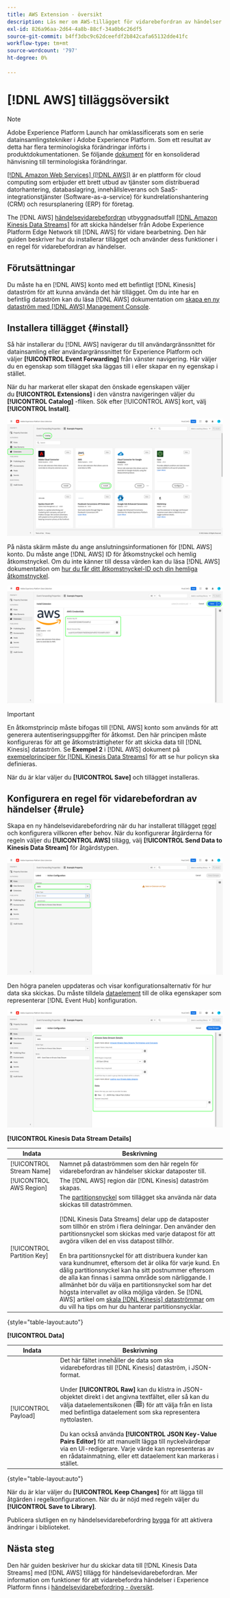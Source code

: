 ```yaml
---
title: AWS Extension - översikt
description: Läs mer om AWS-tillägget för vidarebefordran av händelser i Adobe Experience Platform.
exl-id: 826a96aa-2d64-4a8b-88cf-34a0b6c26df5
source-git-commit: b4ff3dbc9c62dceefdf2b842cafa65132dde41fc
workflow-type: tm+mt
source-wordcount: '797'
ht-degree: 0%

---
```


# [!DNL AWS] tilläggsöversikt

>[!NOTE]
>
>Adobe Experience Platform Launch har omklassificerats som en serie datainsamlingstekniker i Adobe Experience Platform. Som ett resultat av detta har flera terminologiska förändringar införts i produktdokumentationen. Se följande [dokument](../../../term-updates.md) för en konsoliderad hänvisning till terminologiska förändringar.

[[!DNL Amazon Web Services] ([!DNL AWS])](https://aws.amazon.com/) är en plattform för cloud computing som erbjuder ett brett utbud av tjänster som distribuerad datorhantering, databaslagring, innehållsleverans och SaaS-integrationstjänster (Software-as-a-service) för kundrelationshantering (CRM) och resursplanering (ERP) för företag.

The [!DNL AWS] [händelsevidarebefordran](../../../ui/event-forwarding/overview.md) utbyggnadsutfall [[!DNL Amazon Kinesis Data Streams]](https://docs.aws.amazon.com/streams/latest/dev/introduction.html) för att skicka händelser från Adobe Experience Platform Edge Network till [!DNL AWS] för vidare bearbetning. Den här guiden beskriver hur du installerar tillägget och använder dess funktioner i en regel för vidarebefordran av händelser.

## Förutsättningar

Du måste ha en [!DNL AWS] konto med ett befintligt [!DNL Kinesis] dataström för att kunna använda det här tillägget. Om du inte har en befintlig dataström kan du läsa [!DNL AWS] dokumentation om [skapa en ny dataström med [!DNL AWS] Management Console](https://docs.aws.amazon.com/streams/latest/dev/how-do-i-create-a-stream.html).

## Installera tillägget {#install}

Så här installerar du [!DNL AWS] navigerar du till användargränssnittet för datainsamling eller användargränssnittet för Experience Platform och väljer **[!UICONTROL Event Forwarding]** från vänster navigering. Här väljer du en egenskap som tillägget ska läggas till i eller skapar en ny egenskap i stället.

När du har markerat eller skapat den önskade egenskapen väljer du **[!UICONTROL Extensions]** i den vänstra navigeringen väljer du **[!UICONTROL Catalog]** -fliken. Sök efter [!UICONTROL AWS] kort, välj **[!UICONTROL Install]**.

![The [!UICONTROL Install] knappen som markeras för [!UICONTROL AWS] i användargränssnittet för datainsamling.](../../../images/extensions/server/aws/install.png)

På nästa skärm måste du ange anslutningsinformationen för [!DNL AWS] konto. Du måste ange [!DNL AWS] ID för åtkomstnyckel och hemlig åtkomstnyckel. Om du inte känner till dessa värden kan du läsa [!DNL AWS] dokumentation om [hur du får ditt åtkomstnyckel-ID och din hemliga åtkomstnyckel](https://docs.aws.amazon.com/powershell/latest/userguide/pstools-appendix-sign-up.html).

![Åtkomstnyckel-ID och hemlig åtkomstnyckel som lagts till i tilläggskonfigurationsvyn.](../../../images/extensions/server/aws/credentials.png)

>[!IMPORTANT]
>
>En åtkomstprincip måste bifogas till [!DNL AWS] konto som används för att generera autentiseringsuppgifter för åtkomst. Den här principen måste konfigureras för att ge åtkomsträttigheter för att skicka data till [!DNL Kinesis] dataström. Se **Exempel 2** i [!DNL AWS] dokument på [exempelprinciper för [!DNL Kinesis Data Streams]](https://docs.aws.amazon.com/streams/latest/dev/controlling-access.html#kinesis-using-iam-examples) för att se hur policyn ska definieras.

När du är klar väljer du **[!UICONTROL Save]** och tillägget installeras.

## Konfigurera en regel för vidarebefordran av händelser {#rule}

Skapa en ny händelsevidarebefordring när du har installerat tillägget [regel](../../../ui/managing-resources/rules.md) och konfigurera villkoren efter behov. När du konfigurerar åtgärderna för regeln väljer du **[!UICONTROL AWS]** tillägg, välj **[!UICONTROL Send Data to Kinesis Data Stream]** för åtgärdstypen.

![The [!UICONTROL Send Data to Kinesis Data Stream] åtgärdstypen som väljs för en regel i användargränssnittet för datainsamling.](../../../images/extensions/server/aws/select-action-type.png)

Den högra panelen uppdateras och visar konfigurationsalternativ för hur data ska skickas. Du måste tilldela [dataelement](../../../ui/managing-resources/data-elements.md) till de olika egenskaper som representerar [!DNL Event Hub] konfiguration.

![Konfigurationsalternativen för [!UICONTROL Send Data to Kinesis Data Stream] åtgärdstyp som visas i användargränssnittet.](../../../images/extensions/server/aws/data-stream-details.png)

**[!UICONTROL Kinesis Data Stream Details]**

| Indata | Beskrivning |
| --- | --- |
| [!UICONTROL Stream Name] | Namnet på dataströmmen som den här regeln för vidarebefordran av händelser skickar dataposter till. |
| [!UICONTROL AWS Region] | The [!DNL AWS] region där [!DNL Kinesis] dataström skapas. |
| [!UICONTROL Partition Key] | The [partitionsnyckel](https://docs.aws.amazon.com/streams/latest/dev/key-concepts.html#partition-key) som tillägget ska använda när data skickas till dataströmmen.<br><br>[!DNL Kinesis Data Streams] delar upp de dataposter som tillhör en ström i flera delningar. Den använder den partitionsnyckel som skickas med varje datapost för att avgöra vilken del en viss datapost tillhör.<br><br>En bra partitionsnyckel för att distribuera kunder kan vara kundnumret, eftersom det är olika för varje kund. En dålig partitionsnyckel kan ha sitt postnummer eftersom de alla kan finnas i samma område som närliggande. I allmänhet bör du välja en partitionsnyckel som har det högsta intervallet av olika möjliga värden. Se [!DNL AWS] artikel om [skala [!DNL Kinesis] dataströmmar](https://aws.amazon.com/blogs/big-data/under-the-hood-scaling-your-kinesis-data-streams/) om du vill ha tips om hur du hanterar partitionsnycklar. |

{style=&quot;table-layout:auto&quot;}

**[!UICONTROL Data]**

| Indata | Beskrivning |
| --- | --- |
| [!UICONTROL Payload] | Det här fältet innehåller de data som ska vidarebefordras till [!DNL Kinesis] dataström, i JSON-format.<br><br>Under **[!UICONTROL Raw]** kan du klistra in JSON-objektet direkt i det angivna textfältet, eller så kan du välja dataelementsikonen (![Ikon för datauppsättning](../../../images/extensions/server/aws/data-element-icon.png)) för att välja från en lista med befintliga dataelement som ska representera nyttolasten.<br><br>Du kan också använda **[!UICONTROL JSON Key-Value Pairs Editor]** för att manuellt lägga till nyckelvärdepar via en UI-redigerare. Varje värde kan representeras av en rådatainmatning, eller ett dataelement kan markeras i stället. |

{style=&quot;table-layout:auto&quot;}

När du är klar väljer du **[!UICONTROL Keep Changes]** för att lägga till åtgärden i regelkonfigurationen. När du är nöjd med regeln väljer du **[!UICONTROL Save to Library]**.

Publicera slutligen en ny händelsevidarebefordring [bygga](../../../ui/publishing/builds.md) för att aktivera ändringar i biblioteket.

## Nästa steg

Den här guiden beskriver hur du skickar data till [!DNL Kinesis Data Streams] med [!DNL AWS] tillägg för händelsevidarebefordran. Mer information om funktioner för att vidarebefordra händelser i Experience Platform finns i [händelsevidarebefordring - översikt](../../../ui/event-forwarding/overview.md).
